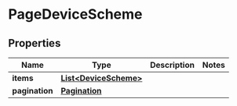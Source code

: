 

# PageDeviceScheme


## Properties

| Name | Type | Description | Notes |
|------------ | ------------- | ------------- | -------------|
|**items** | [**List&lt;DeviceScheme&gt;**](DeviceScheme.md) |  |  |
|**pagination** | [**Pagination**](Pagination.md) |  |  |



